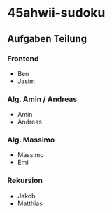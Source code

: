 # 45ahwii-sudoku

## Aufgaben Teilung

### Frontend

- Ben
- Jasim

### Alg. Amin / Andreas

- Amin
- Andreas

### Alg. Massimo

- Massimo
- Emil

### Rekursion

- Jakob
- Matthias

